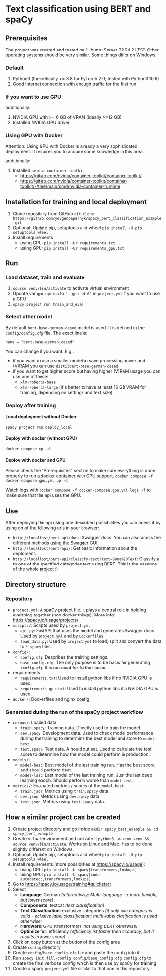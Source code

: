 # Text classification using BERT and spaCy

## Prerequisites

The project was created and tested on "Ubuntu Server 22.04.2 LTS". Other operating systems should be very similar. Some things differ on Windows.

### Default
1. Python3 (theoretically >= 3.8 for PyTorch 2.0; tested with Python3.10.6)
1. Good internet connection with enough traffic for the first run

### If you want to use GPU
additionally:
1. NVIDIA GPU with >= 6 GB of VRAM (ideally >=12 GB)
1. Installed NVIDIA GPU driver

### Using GPU with Docker
Attention: 
Using GPU with Docker is already a very sophisticated deployment. It requires you to acquire some knowledge in this area.

additionally:
1. Installed `nvidia-container-toolkit`
    - https://gitlab.com/nvidia/container-toolkit/container-toolkit/
    - https://gitlab.com/nvidia/container-toolkit/container-toolkit/-/tree/main/cmd/nvidia-container-runtime

## Installation for training and local deployment
1. Clone repository from GitHub `git clone https://github.com/yevgenpapernyk/spacy_bert_classification_example.git`
1. Optional: Update pip, setuptools and wheel `pip install -U pip setuptools wheel`
1. Install requirements 
    - using CPU: `pip install -Ur requirements.txt`
    - using GPU: `pip install -Ur requirements_gpu.txt`

## Run
### Load dataset, train and evaluate
1. `source venv/bin/activate` to activate virtual environment
1. Update var `gpu_option` to `"--gpu-id 0"` in `project.yml` if you want to use a GPU
1. `spacy project run train_and_eval` 

### Select other model
By default `bert-base-german-cased` model is used. It is defined in the `config/config.cfg` file. The exact line is:
```
name = "bert-base-german-cased"
```

You can change if you want. E.g.:
- if you want to use a smaller model to save processing power and (V)RAM you can use `distilbert-base-german-cased`
- if you want to get higher score but having higher (V)RAM usage you can use one of these:
    - `xlm-roberta-base`
    - `xlm-roberta-large` (it's better to have at least 16 GB VRAM for training, depending on settings and text size)

### Deploy after training
#### Local deployment without Docker
`spacy project run deploy_local`

#### Deploy with docker (without GPU)
`docker compose up -d`

#### Deploy with docker and GPU
Please check the "Prerequisites" section to make sure everything is done properly to run a docker container with GPU support.
`docker compose -f docker-compose.gpu.yml up -d`

Watch logs with `docker compose -f docker-compose.gpu.yml logs -f` to make sure that the api uses the GPU.

## Use
After deploying the api using one described possibilities you can acess it by using on of the following urls in your browser:
- `http://localhost/bert-api/docs`: Swagger docs. You can also acess the different methods using the Swagger GUI.
- `http://localhost/bert-api/`: Get basic information about the deploment.
- `http://localhost/bert-api/classify-text?text=Some%20Text`: Classify a to one of the specified categories text using BERT. This is the essence of the whole project :)

## Directory structure
### Repository
- `project.yml`: A spaCy project file. It plays a central role in holding everthing together (non docker things). More info: https://spacy.io/usage/projects/
- `scripts/`: Scripts used by `project.yml`
    - `api.py`: FastAPI that uses the model and generates Swagger docs. Used by `project.yml` and by `Dockerfile`s
    - `load_data.py`: Used by `project.yml` to load, split and convert the data to `*.spacy` files.
- `config/`: 
    - `config.cfg`: Describes the training settings. 
    - `base_config.cfg`: The only purpose is to be basis for generating `config.cfg`. It is not used for further tasks.
- requirements
    - `requirements.txt`: Used to install python libs if no NVIDIA GPU is used.
    - `requirements_gpu.txt`: Used to install python libs if a NVIDIA GPU is used.
- `docker/`: Dockerfiles and nginx config

### Generated during the run of the spaCy project workflow
- `corpus/`: Loaded data
    - `train.spacy`: Training data. Directly used to train the model.
    - `dev.spacy`: Development data. Used to check model performance during the training to determine the best model and store to `model-best`.
    - `test.spacy`: Test data. A hould out set. Used to calculate the test score to determine how the model could perform in production.
- `models/`:
    - `model-best`: Best model of the last training run. Has the best score and should perform best.
    - `model-last`: Last model of the last training run. Just the last deep learning epoch. Should perform worse than `model-best`.
- `metrics/`: Evaluated metrics / scores of the `model-best`
    - `train.json`: Metrics using `train.spacy` data.
    - `dev.json`: Metrics using `dev.spacy` data.
    - `test.json`: Metrics using `test.spacy` data.

## How a similar project can be created

1. Create project directory and go inside `mkdir spacy_bert_example && cd spacy_bert_example`
1. Create virtual environment and activate it `python3 -m venv venv && source venv/bin/activate`. Works on Linux and Mac. Has to be done slightly different on Windows.
1. Optional: Update pip, setuptools and wheel `pip install -U pip setuptools wheel`
1. Install requirements (more possiblities at https://spacy.io/usage):
    - using CPU: `pip install -U spacy[transformers,lookups]`
    - using GPU: `pip install -U spacy[cuda-autodetect,transformers,lookups]`
1. Go to https://spacy.io/usage/training#quickstart
1. Select
    - **Language**: German  *(alternatively: Multi-language --> more flexible, but lower score)*
    - **Components**: textcat  *(text classification)*
    - **Text Classification**: exclusive categories  *(if only one category is valid - eclusive label classification; multi-label clasification is used otherwise)*
    - **Hardware**: GPU (transformer)  *(not using BERT otherwise)*
    - **Optimize for**: efficiency  *(efficiency ist faster then accuracy, but it results in lower score)*
1. Click on copy button at the button of the config area
1. Create `config` directory
1. Create `config/base_config.cfg` file and paste the config into it
1. Run `spacy init fill-config config/base_config.cfg config.cfg` to create the final verbose config which is then use by spaCy for training
1. Create a spacy `project.yml` file similar to that one in this repository

